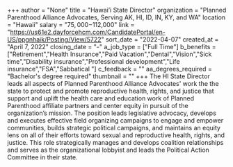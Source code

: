 +++
author = "None"
title = "Hawai’i State Director"
organization = "Planned Parenthood Alliance Advocates, Serving AK, HI, ID, IN, KY, and WA"
location = "Hawaii"
salary = "$75,000-$112,000"
link = "https://us61e2.dayforcehcm.com/CandidatePortal/en-US/ppgnhaik/Posting/View/5722"
sort_date = "2022-04-07"
created_at = "April 7, 2022"
closing_date = "-"
a_job_type = ["Full Time"]
b_benefits = ["Retirement","Health Insurance","Paid Vacation","Dental","Vision","Sick time","Disability insurance","Professional development","Life insurance","FSA","Sabbatical "]
c_feedback = ""
aa_degrees_required = "Bachelor's degree required"
thumbnail = ""
+++
The HI State Director leads all aspects of Planned Parenthood Alliance Advocates' work the the state to protect and promote reproductive health, rights, and justice that support and uplift the health care and education work of Planned Parenthood affiliate partners and center equity in pursuit of the organization’s mission. The position leads legislative advocacy, develops and executes effective field organizing campaigns to engage and empower communities, builds strategic political campaigns, and maintains an equity lens on all of their efforts toward sexual and reproductive health, rights, and justice. This role strategically manages and develops coalition relationships and serves as the organizational lobbyist and leads the Political Action Committee in their state. 